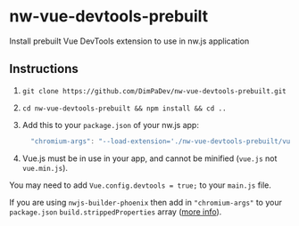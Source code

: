 # nw-vue-devtools-prebuilt
Install prebuilt Vue DevTools extension to use in nw.js application

## Instructions

1. `git clone https://github.com/DimPaDev/nw-vue-devtools-prebuilt.git`
2. `cd nw-vue-devtools-prebuilt && npm install && cd ..`

3. Add this to your `package.json` of your nw.js app:
    ```js
      "chromium-args": "--load-extension='./nw-vue-devtools-prebuilt/vue'"
    ```
4. Vue.js must be in use in your app, and cannot be minified (`vue.js` not `vue.min.js`).

You may need to add `Vue.config.devtools = true;` to your `main.js` file.

If you are using `nwjs-builder-phoenix` then add in `"chromium-args"` to your `package.json` `build.strippedProperties` array ([more info](https://github.com/evshiron/nwjs-builder-phoenix/blob/master/docs/Options.md#build---buildconfig)).
